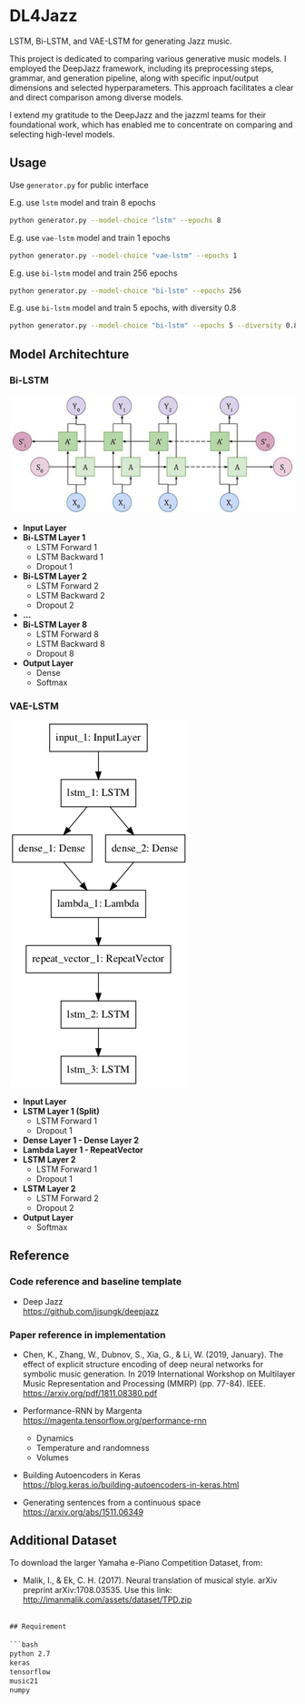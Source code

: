 # DL4Jazz
LSTM, Bi-LSTM, and VAE-LSTM for generating Jazz music.

This project is dedicated to comparing various generative music models. I employed the DeepJazz framework, including its preprocessing steps, grammar, and generation pipeline, along with specific input/output dimensions and selected hyperparameters. This approach facilitates a clear and direct comparison among diverse models.

I extend my gratitude to the DeepJazz and the jazzml teams for their foundational work, which has enabled me to concentrate on comparing and selecting high-level models.

## Usage

Use `generator.py` for public interface

E.g. use `lstm` model and train 8 epochs

```bash
python generator.py --model-choice "lstm" --epochs 8
```

E.g. use `vae-lstm` model and train 1 epochs

```bash
python generator.py --model-choice "vae-lstm" --epochs 1
```

E.g. use `bi-lstm` model and train 256 epochs

```bash
python generator.py --model-choice "bi-lstm" --epochs 256
```

E.g. use `bi-lstm` model and train 5 epochs, with diversity 0.8

```bash
python generator.py --model-choice "bi-lstm" --epochs 5 --diversity 0.8
```

## Model Architechture

### Bi-LSTM
![VAE-LSTM Architecture](image/Bidirectional-LSTM.jpg)
- **Input Layer**
- **Bi-LSTM Layer 1**
  - LSTM Forward 1
  - LSTM Backward 1
  - Dropout 1
- **Bi-LSTM Layer 2**
  - LSTM Forward 2
  - LSTM Backward 2
  - Dropout 2
- **...**
- **Bi-LSTM Layer 8**
  - LSTM Forward 8
  - LSTM Backward 8
  - Dropout 8
- **Output Layer**
  - Dense
  - Softmax

### VAE-LSTM
![VAE-LSTM Architecture](image/vae-lstm-arch.png)
- **Input Layer**
- **LSTM Layer 1 (Split)**
  - LSTM Forward 1
  - Dropout 1
- **Dense Layer 1 - Dense Layer 2**
- **Lambda Layer 1 - RepeatVector**
- **LSTM Layer 2**
  - LSTM Forward 1
  - Dropout 1
- **LSTM Layer 2**
  - LSTM Forward 2
  - Dropout 2
- **Output Layer**
  - Softmax

## Reference

### Code reference and baseline template

+ Deep Jazz  
https://github.com/jisungk/deepjazz

### Paper reference in implementation

+ Chen, K., Zhang, W., Dubnov, S., Xia, G., & Li, W. (2019, January). The effect of explicit structure encoding of deep neural networks for symbolic music generation. In 2019 International Workshop on Multilayer Music Representation and Processing (MMRP) (pp. 77-84). IEEE.  
https://arxiv.org/pdf/1811.08380.pdf

+ Performance-RNN by Margenta  
https://magenta.tensorflow.org/performance-rnn
  + Dynamics
  + Temperature and randomness
  + Volumes

+ Building Autoencoders in Keras  
https://blog.keras.io/building-autoencoders-in-keras.html

+ Generating sentences from a continuous space  
https://arxiv.org/abs/1511.06349

## Additional Dataset

To download the larger Yamaha e-Piano Competition Dataset, from:
+ Malik, I., & Ek, C. H. (2017). Neural translation of musical style. arXiv preprint arXiv:1708.03535.
Use this link: http://imanmalik.com/assets/dataset/TPD.zip

```

## Requirement

```bash
python 2.7
keras
tensorflow
music21
numpy
```
